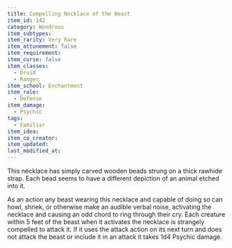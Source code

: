 ```yaml
---
title: Compelling Necklace of the Beast
item_id: 142
category: Wondrous
item_subtypes:
item_rarity: Very Rare
item_attunement: false
item_requirement:
item_curse: false
item_classes:
  - Druid
  - Ranger
item_school: Enchantment
item_role:
  - Defense
item_damage:
  - Psychic
tags:
  - Familiar
item_idea:
item_co_creator:
item_updated:
last_modified_at:
---
```


This necklace has simply carved wooden beads strung on a thick rawhide strap. Each bead seems to have a different depiction of an animal etched into it.

As an action any beast wearing this necklace and capable of doing so can howl, shriek, or otherwise make an audible verbal noise, activating the necklace and causing an odd chord to ring through their cry.
Each creature within 5 feet of the beast when it activates the necklace is strangely compelled to attack it. If it uses the attack action on its next turn and does not attack the beast or include it in an attack it takes 1d4 Psychic damage.
